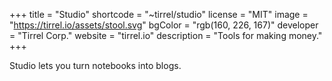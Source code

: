 +++
title = "Studio"
shortcode = "~tirrel/studio"
license = "MIT"
image = "https://tirrel.io/assets/stool.svg"
bgColor = "rgb(160, 226, 167)"
developer = "Tirrel Corp."
website = "tirrel.io"
description = "Tools for making money."
+++

Studio lets you turn notebooks into blogs.
